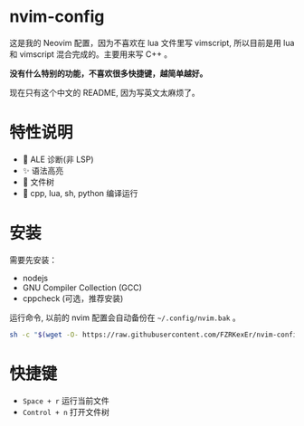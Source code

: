 # nvim-config

这是我的 Neovim 配置，因为不喜欢在 lua 文件里写 vimscript, 所以目前是用 lua 和 vimscript 混合完成的。主要用来写 C++ 。

**没有什么特别的功能，不喜欢很多快捷键，越简单越好。**

现在只有这个中文的 README, 因为写英文太麻烦了。

# 特性说明

- 🌈 ALE 诊断(非 LSP)
- ✨ 语法高亮
- 🌲 文件树
- 🚀 cpp, lua, sh, python 编译运行

# 安装

需要先安装：
- nodejs
- GNU Compiler Collection (GCC)
- cppcheck (可选，推荐安装)

运行命令, 以前的 nvim 配置会自动备份在 `~/.config/nvim.bak` 。

```sh
sh -c "$(wget -O- https://raw.githubusercontent.com/FZRKexEr/nvim-config/main/install.sh)"
```

# 快捷键

- `Space + r` 运行当前文件
- `Control + n` 打开文件树

